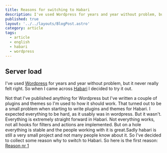 ```yaml
---
title: Reasons for switching to Habari
description: I've used Wordpress for years and year without problem, but it never really felt right. So when I came across Habari I decided to try it out.
published: true
layout: '../../layouts/BlogPost.astro'
category: article
tags:
  - article
  - english
  - habari
  - wordpress
---
```


## Server load

I've used [Wordpress][1] for years and year without problem, but it never really felt right. So when I came across [Habari][2] I decided to try it out.

Not that I've published anything for Wordpress but I've written a couple of plugins and themes so I'm used to how it should work. That turned out to be a small problem when starting to write plugins and themes for Habari. I expected everything to be hard, as it usably was in wordpress. But it wasn't. Everything is extremely straight forward in Habari. Not everything works, not all hooks for filters and actions are implemented. But on a hole everything is stable and the people working with it is great.Sadly habari is still a very small project and not many people know about it. So I've decided to collect some reason why to switch to Habari. So here is the first reason: [Reason nr 1][3]

[1]: http://wordpress.org/
[2]: http://habariproject.org/en/
[3]: http://www.flickr.com/photos/27041953@N00/2927397878
